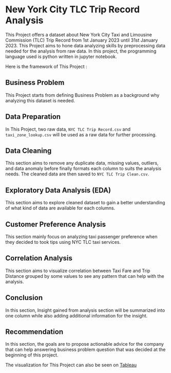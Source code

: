 # **New York City TLC Trip Record Analysis**

This Project offers a dataset about New York City Taxi and Limousine Commission (TLC) Trip Record from 1st January 2023 until 31st January 2023.
This Project aims to hone data analyzing skills by preprocessing data needed for the analysis from raw data. In this project, the programming language used is python written in jupyter notebook.

Here is the framework of This Project :

## **Business Problem**
This Project starts from defining Business Problem as a background why analyzing this dataset is needed.
## **Data Preparation**
In This Project, two raw data, `NYC TLC Trip Record.csv` and `taxi_zone_lookup.csv` will be used as a raw data for further processing.
## **Data Cleaning**
This section aims to remove any duplicate data, missing values, outliers, and data anomaly before finally formats each column to suits the analysis needs. The cleaned data are then saved to `NYC TLC Trip Clean.csv`.
## **Exploratory Data Analysis (EDA)**
This section aims to explore cleaned dataset to gain a better understanding of what kind of data are available for each columns.
## **Customer Preference Analysis**
This section mainly focus on analyzing taxi passenger preference when they decided to took tips using NYC TLC taxi services.
## **Correlation Analysis**
This section aims to visualize correlation between Taxi Fare and Trip Distance grouped by some values to see any pattern that can help with the analysis.
## **Conclusion**
In this section, Insight gained from analysis section will be summarized into one column while also adding additional information for the insight.
## **Recommendation**
In this section, the goals are to propose actionable advice for the company that can help answering business problem question that was decided at the beginning of this project.

The visualization for This Project can also be seen on [Tableau](https://public.tableau.com/views/NYCTLCTripAnalysis/Dashboard1?:language=en-US&publish=yes&:sid=&:display_count=n&:origin=viz_share_link)


